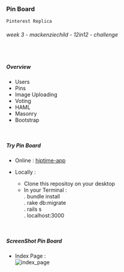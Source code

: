 ### Pin Board

~~~
Pinterest Replica
~~~
###### _week 3 - mackenziechild - 12in12 - challenge_

<br/>
  

##### Overview
- Users
- Pins
- Image Uploading
- Voting
- HAML
- Masonry
- Bootstrap

<br/>

##### Try Pin Board

* Online  :  [hiptime-app](https://pin-board.herokuapp.com)    

* Locally :
    - Clone this repositoy on your desktop
    - In your Terminal :   
                        . bundle install  
                        . rake db:migrate  
                        . rails s  
                        . localhost:3000  

<br/>

##### ScreenShot Pin Board

* Index Page  :  
![index_page](https://github.com/oussou-dev/pin-board_rails/blob/master/public/screenshot-1/index.png)
